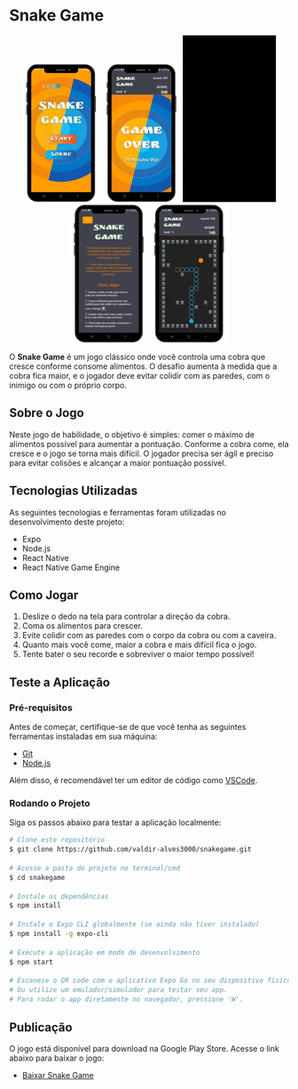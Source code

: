 # Snake Game

<p align="center">
  <img src="assets/images/start-preview.png" alt="Start Preview" />
  <img src="assets/images/gameover-preview.png" alt="GameOver Preview" />
  <img src="assets/images/game-preview.gif" alt="Visualização do Jogo em Ação" height="300px" />
  <img src="assets/images/detail-preview.png" alt="Detail Preview" />
  <img src="assets/images/game-preview.png" alt="Visualização do Jogo"/>
</p>

O **Snake Game** é um jogo clássico onde você controla uma cobra que cresce conforme consome alimentos. O desafio aumenta à medida que a cobra fica maior, e o jogador deve evitar colidir com as paredes, com o inimigo ou com o próprio corpo.

## Sobre o Jogo

Neste jogo de habilidade, o objetivo é simples: comer o máximo de alimentos possível para aumentar a pontuação. Conforme a cobra come, ela cresce e o jogo se torna mais difícil. O jogador precisa ser ágil e preciso para evitar colisões e alcançar a maior pontuação possível.

## Tecnologias Utilizadas

As seguintes tecnologias e ferramentas foram utilizadas no desenvolvimento deste projeto:

- Expo
- Node.js
- React Native
- React Native Game Engine

## Como Jogar

1. Deslize o dedo na tela para controlar a direção da cobra.
2. Coma os alimentos para crescer.
3. Evite colidir com as paredes com o corpo da cobra ou com a caveira.
4. Quanto mais você come, maior a cobra e mais difícil fica o jogo.
5. Tente bater o seu recorde e sobreviver o maior tempo possível!

## Teste a Aplicação

### Pré-requisitos

Antes de começar, certifique-se de que você tenha as seguintes ferramentas instaladas em sua máquina:

- [Git](https://git-scm.com)
- [Node.js](https://nodejs.org)

Além disso, é recomendável ter um editor de código como [VSCode](https://code.visualstudio.com/).

### Rodando o Projeto

Siga os passos abaixo para testar a aplicação localmente:

```bash
# Clone este repositório
$ git clone https://github.com/valdir-alves3000/snakegame.git

# Acesse a pasta do projeto no terminal/cmd
$ cd snakegame

# Instale as dependências
$ npm install

# Instale o Expo CLI globalmente (se ainda não tiver instalado)
$ npm install -g expo-cli

# Execute a aplicação em modo de desenvolvimento
$ npm start

# Escaneie o QR code com o aplicativo Expo Go no seu dispositivo físico.
# Ou utilize um emulador/simulador para testar seu app.
# Para rodar o app diretamente no navegador, pressione 'W'.
```

## Publicação

O jogo está disponível para download na Google Play Store. Acesse o link abaixo para baixar o jogo:

- [Baixar Snake Game](https://play.google.com/store/apps/details?id=com.opera3000.snakegame)